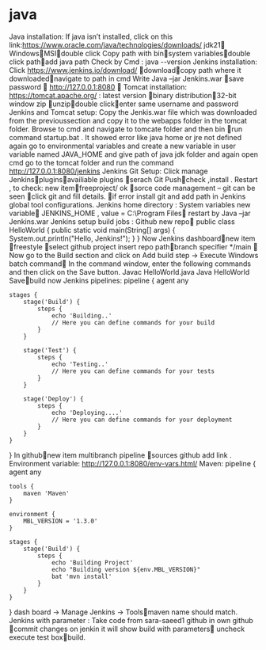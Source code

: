 # java
Java installation:
If java isn’t installed, click on this link:https://www.oracle.com/java/technologies/downloads/
jdk21 WindowsMSIdouble click
Copy path with binsystem variablesdouble click pathadd java path
Check by Cmd : java --version
Jenkins installation:
Click https://www.jenkins.io/download/ downloadcopy path where it downloadednavigate to path in cmd
Write Java –jar Jenkins.war save password   http://127.0.0.1:8080  
Tomcat installation:
 https://tomcat.apache.org/   : latest version binary distribution32-bit window zip unzipdouble clickenter same username and password
Jenkins and Tomcat setup:
Copy the Jenkis.war file which was downloaded from the previoussection and copy it to the webapps folder in the tomcat folder.
Browse to cmd and navigate to tomcate folder and then bin run command startup.bat . 
It showed error like java home or jre not defined again go to environmental variables and create  a new variable in user variable named JAVA_HOME and give path of java jdk folder and again open cmd go to the tomcat folder and run the command 
http://127.0.0.1:8080/jenkins
Jenkins Git Setup:
Click manage Jenkinspluginsavailiable plugins serach Git Pushcheck ,install .
Restart , to check: new itemfreeproject/ ok sorce code management – git can be seen click git and fill details. if error install git and add path in Jenkins global tool configurations.
Jenkins home directory :
System variables new variable JENKINS_HOME , value = C:\Program Files restart by Java –jar Jenkins.war
Jenkins setup build jobs :
Github new repo
public class HelloWorld {
    public static void main(String[] args) {
        System.out.println("Hello, Jenkins!");
    }
}
Now Jenkins dashboardnew item freestyle select github project insert repo pathbranch specifier */main  Now go to the Build section and click on Add build step → Execute Windows batch command In the command window, enter the following commands and then click on the Save button.
Javac HelloWorld.java
Java HelloWorld
Savebuild now
Jenkins pipelines:
pipeline {
    agent any
    
    stages {
        stage('Build') {
            steps {
                echo 'Building..'
                // Here you can define commands for your build
            }
        }
        
        stage('Test') {
            steps {
                echo 'Testing..'
                // Here you can define commands for your tests
            }
        }
        
        stage('Deploy') {
            steps {
                echo 'Deploying....'
                // Here you can define commands for your deployment
            }
        }
    }
}
In githubnew item multibranch pipeline sources github add link .
Environment variable:
http://127.0.0.1:8080/env-vars.html/
Maven:
pipeline {
    agent any

    tools {
        maven 'Maven'
    }

    environment {
        MBL_VERSION = '1.3.0'
    }

    stages {
        stage('Build') {
            steps {
                echo 'Building Project'
                echo "Building version ${env.MBL_VERSION}"
                bat 'mvn install'
            }
        }
    }
}
dash board -> Manage Jenkins -> Toolsmaven name should match.
Jenkins with parameter :
Take code from sara-saeed1 github in own github commit changes on jenkin it will show build with parameters uncheck execute test boxbuild.

